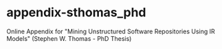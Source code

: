 # appendix-sthomas_phd
Online Appendix for "Mining Unstructured Software Repositories Using IR Models" (Stephen W. Thomas - PhD Thesis)
